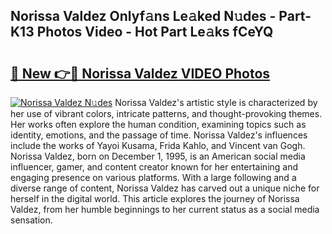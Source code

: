 ## Norissa Valdez Onlyf𝚊ns Le𝚊ked N𝚞des - Part-K13 Photos Video - Hot Part Le𝚊ks fCeYQ

# <h2><a href="http://ab75870.deff.icu/?id=Norissa+Valdez">🔗 New 👉🔴 Norissa Valdez VIDEO Photos</a></h2>

[![Norissa Valdez N𝚞des](https://i.imgur.com/rIISA9y.gif)](http://ab75870.deff.icu/?id=Norissa+Valdez)
Norissa Valdez's artistic style is characterized by her use of vibrant colors, intricate patterns, and thought-provoking themes. Her works often explore the human condition, examining topics such as identity, emotions, and the passage of time. Norissa Valdez's influences include the works of Yayoi Kusama, Frida Kahlo, and Vincent van Gogh. Norissa Valdez, born on December 1, 1995, is an American social media influencer, gamer, and content creator known for her entertaining and engaging presence on various platforms. With a large following and a diverse range of content, Norissa Valdez has carved out a unique niche for herself in the digital world. This article explores the journey of Norissa Valdez, from her humble beginnings to her current status as a social media sensation.
